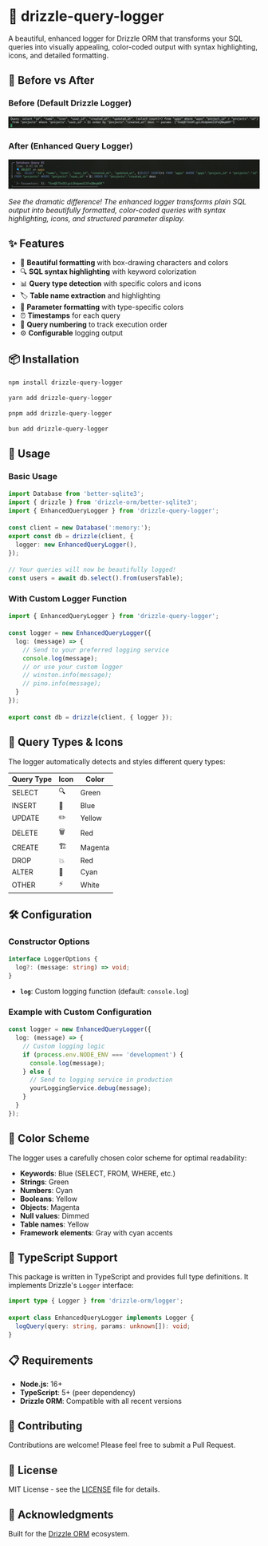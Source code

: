 # 🎨 drizzle-query-logger

A beautiful, enhanced logger for Drizzle ORM that transforms your SQL queries into visually appealing, color-coded output with syntax highlighting, icons, and detailed formatting.

## 📸 Before vs After

### Before (Default Drizzle Logger)
![Before - Default Drizzle Logger](./images/before.png)

### After (Enhanced Query Logger)
![After - Enhanced Query Logger](./images/after.png)

*See the dramatic difference! The enhanced logger transforms plain SQL output into beautifully formatted, color-coded queries with syntax highlighting, icons, and structured parameter display.*

## ✨ Features

- 🎨 **Beautiful formatting** with box-drawing characters and colors
- 🔍 **SQL syntax highlighting** with keyword colorization
- 📊 **Query type detection** with specific colors and icons
- 🏷️ **Table name extraction** and highlighting
- 📝 **Parameter formatting** with type-specific colors
- ⏰ **Timestamps** for each query
- 🔢 **Query numbering** to track execution order
- ⚙️ **Configurable** logging output

## 📦 Installation

```bash
npm install drizzle-query-logger
```

```bash
yarn add drizzle-query-logger
```

```bash
pnpm add drizzle-query-logger
```

```bash
bun add drizzle-query-logger
```

## 🚀 Usage

### Basic Usage

```typescript
import Database from 'better-sqlite3';
import { drizzle } from 'drizzle-orm/better-sqlite3';
import { EnhancedQueryLogger } from 'drizzle-query-logger';

const client = new Database(':memory:');
export const db = drizzle(client, {
  logger: new EnhancedQueryLogger(),
});

// Your queries will now be beautifully logged!
const users = await db.select().from(usersTable);
```

### With Custom Logger Function

```typescript
import { EnhancedQueryLogger } from 'drizzle-query-logger';

const logger = new EnhancedQueryLogger({
  log: (message) => {
    // Send to your preferred logging service
    console.log(message);
    // or use your custom logger
    // winston.info(message);
    // pino.info(message);
  }
});

export const db = drizzle(client, { logger });
```

## 🎯 Query Types & Icons

The logger automatically detects and styles different query types:

| Query Type | Icon | Color  |
|------------|------|--------|
| SELECT     | 🔍   | Green  |
| INSERT     | 📝   | Blue   |
| UPDATE     | ✏️   | Yellow |
| DELETE     | 🗑️   | Red    |
| CREATE     | 🏗️   | Magenta|
| DROP       | 💥   | Red    |
| ALTER      | 🔧   | Cyan   |
| OTHER      | ⚡   | White  |

## 🛠️ Configuration

### Constructor Options

```typescript
interface LoggerOptions {
  log?: (message: string) => void;
}
```

- **`log`**: Custom logging function (default: `console.log`)

### Example with Custom Configuration

```typescript
const logger = new EnhancedQueryLogger({
  log: (message) => {
    // Custom logging logic
    if (process.env.NODE_ENV === 'development') {
      console.log(message);
    } else {
      // Send to logging service in production
      yourLoggingService.debug(message);
    }
  }
});
```

## 🎨 Color Scheme

The logger uses a carefully chosen color scheme for optimal readability:

- **Keywords**: Blue (SELECT, FROM, WHERE, etc.)
- **Strings**: Green
- **Numbers**: Cyan
- **Booleans**: Yellow
- **Objects**: Magenta
- **Null values**: Dimmed
- **Table names**: Yellow
- **Framework elements**: Gray with cyan accents

## 🔧 TypeScript Support

This package is written in TypeScript and provides full type definitions. It implements Drizzle's `Logger` interface:

```typescript
import type { Logger } from 'drizzle-orm/logger';

export class EnhancedQueryLogger implements Logger {
  logQuery(query: string, params: unknown[]): void;
}
```

## 📋 Requirements

- **Node.js**: 16+ 
- **TypeScript**: 5+ (peer dependency)
- **Drizzle ORM**: Compatible with all recent versions

## 🤝 Contributing

Contributions are welcome! Please feel free to submit a Pull Request.

## 📄 License

MIT License - see the [LICENSE](LICENSE) file for details.

## 🙏 Acknowledgments

Built for the [Drizzle ORM](https://orm.drizzle.team/) ecosystem.
